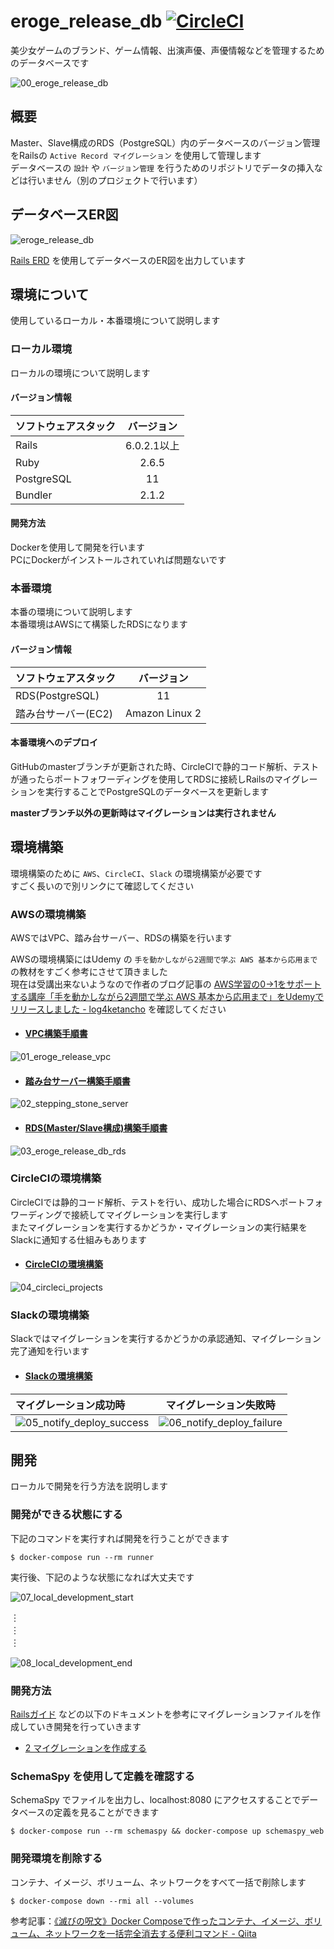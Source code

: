 # eroge_release_db [![CircleCI](https://circleci.com/gh/dodonki1223/eroge_release_db/tree/master.svg?style=svg)](https://circleci.com/gh/dodonki1223/eroge_release_db/tree/master)

美少女ゲームのブランド、ゲーム情報、出演声優、声優情報などを管理するためのデータベースです

![00_eroge_release_db](https://raw.githubusercontent.com/dodonki1223/image_garage/master/eroge_release_db/readme/00_eroge_release_db.png)

## 概要

Master、Slave構成のRDS（PostgreSQL）内のデータベースのバージョン管理をRailsの `Active Record マイグレーション` を使用して管理します  
データベースの `設計` や `バージョン管理` を行うためのリポジトリでデータの挿入などは行いません（別のプロジェクトで行います）

## データベースER図

![eroge_release_db](https://raw.githubusercontent.com/dodonki1223/eroge_release_db/master/db/erd/eroge_release_db.png)

[Rails ERD](https://github.com/voormedia/rails-erd) を使用してデータベースのER図を出力しています

## 環境について

使用しているローカル・本番環境について説明します

### ローカル環境

ローカルの環境について説明します

#### バージョン情報

| ソフトウェアスタック | バージョン    |
|:---------------------|:-------------:|
| Rails                | 6.0.2.1以上   |
| Ruby                 | 2.6.5         |
| PostgreSQL           | 11            |
| Bundler              | 2.1.2         |

#### 開発方法

Dockerを使用して開発を行います  
PCにDockerがインストールされていれば問題ないです

### 本番環境

本番の環境について説明します  
本番環境はAWSにて構築したRDSになります  

#### バージョン情報

| ソフトウェアスタック | バージョン     |
|:---------------------|:--------------:|
| RDS(PostgreSQL)      | 11             |
| 踏み台サーバー(EC2)  | Amazon Linux 2 |

#### 本番環境へのデプロイ

GitHubのmasterブランチが更新された時、CircleCIで静的コード解析、テストが通ったらポートフォワーディングを使用してRDSに接続しRailsのマイグレーションを実行することでPostgreSQLのデータベースを更新します  

**masterブランチ以外の更新時はマイグレーションは実行されません**

## 環境構築

環境構築のために `AWS`、`CircleCI`、`Slack` の環境構築が必要です  
すごく長いので別リンクにて確認してください

### AWSの環境構築

AWSではVPC、踏み台サーバー、RDSの構築を行います  

AWSの環境構築にはUdemy の `手を動かしながら2週間で学ぶ AWS 基本から応用まで` の教材をすごく参考にさせて頂きました  
現在は受講出来ないようなので作者のブログ記事の [AWS学習の0→1をサポートする講座「手を動かしながら2週間で学ぶ AWS 基本から応用まで」をUdemyでリリースしました - log4ketancho](https://www.ketancho.net/entry/2018/09/03/074115) を確認してください

- #### [VPC構築手順書](https://github.com/dodonki1223/eroge_release_db/blob/master/documents/VPC_CONSTRUCTION.md)

![01_eroge_release_vpc](https://raw.githubusercontent.com/dodonki1223/image_garage/master/eroge_release_db/readme/01_eroge_release_vpc.png)

- #### [踏み台サーバー構築手順書](https://github.com/dodonki1223/eroge_release_db/blob/master/documents/STEPPING_STONE_SERVER_CONSTRUCTION.md)

![02_stepping_stone_server](https://raw.githubusercontent.com/dodonki1223/image_garage/master/eroge_release_db/readme/02_stepping_stone_server.png)

- #### [RDS(Master/Slave構成)構築手順書](https://github.com/dodonki1223/eroge_release_db/blob/master/documents/DB_CONSTRUCTION.md)

![03_eroge_release_db_rds](https://raw.githubusercontent.com/dodonki1223/image_garage/master/eroge_release_db/readme/03_eroge_release_db_rds.png)

### CircleCIの環境構築

CircleCIでは静的コード解析、テストを行い、成功した場合にRDSへポートフォワーディングで接続してマイグレーションを実行します  
またマイグレーションを実行するかどうか・マイグレーションの実行結果をSlackに通知する仕組みもあります

- #### [CircleCIの環境構築](https://github.com/dodonki1223/eroge_release_db/blob/master/documents/CIRCLE_CI_CONSTRUCTION.md)

![04_circleci_projects](https://raw.githubusercontent.com/dodonki1223/image_garage/master/eroge_release_db/readme/04_circleci_projects.png)

### Slackの環境構築

Slackではマイグレーションを実行するかどうかの承認通知、マイグレーション完了通知を行います

- #### [Slackの環境構築](https://github.com/dodonki1223/eroge_release_db/blob/master/documents/SLACK_CONSTRUCTION.md)

| マイグレーション成功時                                                                                                                              | マイグレーション失敗時                                                                                                                              |
|:----------------------------------------------------------------------------------------------------------------------------------------------------|:---------------------------------------------------------------------------------------------------------------------------------------------------:|
| ![05_notify_deploy_success](https://raw.githubusercontent.com/dodonki1223/image_garage/master/eroge_release_db/readme/05_notify_deploy_success.png) | ![06_notify_deploy_failure](https://raw.githubusercontent.com/dodonki1223/image_garage/master/eroge_release_db/readme/06_notify_deploy_failure.png) |

## 開発

ローカルで開発を行う方法を説明します  

### 開発ができる状態にする

下記のコマンドを実行すれば開発を行うことができます

```shell
$ docker-compose run --rm runner
```

実行後、下記のような状態になれば大丈夫です

![07_local_development_start](https://raw.githubusercontent.com/dodonki1223/image_garage/master/eroge_release_db/readme/07_local_development_start.png)

︙  
︙  
︙  

![08_local_development_end](https://raw.githubusercontent.com/dodonki1223/image_garage/master/eroge_release_db/readme/08_local_development_end.png)

### 開発方法

[Railsガイド](https://railsguides.jp/) などの以下のドキュメントを参考にマイグレーションファイルを作成していき開発を行っていきます

- [2 マイグレーションを作成する](https://railsguides.jp/active_record_migrations.html#%E3%83%9E%E3%82%A4%E3%82%B0%E3%83%AC%E3%83%BC%E3%82%B7%E3%83%A7%E3%83%B3%E3%82%92%E4%BD%9C%E6%88%90%E3%81%99%E3%82%8B)


### SchemaSpy を使用して定義を確認する

SchemaSpy でファイルを出力し、localhost:8080 にアクセスすることでデータベースの定義を見ることができます

```shell
$ docker-compose run --rm schemaspy && docker-compose up schemaspy_web
```

### 開発環境を削除する

コンテナ、イメージ、ボリューム、ネットワークをすべて一括で削除します

```shell
$ docker-compose down --rmi all --volumes
```

参考記事：[《滅びの呪文》Docker Composeで作ったコンテナ、イメージ、ボリューム、ネットワークを一括完全消去する便利コマンド - Qiita](https://qiita.com/suin/items/19d65e191b96a0079417)
